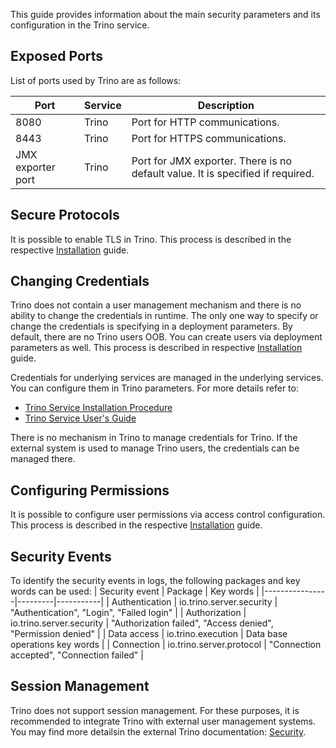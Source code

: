 This guide provides information about the main security parameters and its configuration in the Trino service.

## Exposed Ports

List of ports used by Trino are as follows: 

| Port | Service                       | Description                                                                                                                                                                                                                                                                                |
|------|-------------------------------|--------------------------------------------------------------------------------------------------------------------------------------------------------------------------------------------------------------------------------------------------------------------------------------------|
| 8080 | Trino                         | Port for HTTP communications.                                                                                                                                                                                                                                         |
| 8443 | Trino                         | Port for HTTPS communications.                                                                                                                                                                                                                                |
| JMX exporter port | Trino                         | Port for JMX exporter. There is no default value. It is specified if required.                                                                                                                                                                                                                                |

## Secure Protocols

It is possible to enable TLS in Trino. This process is described in the respective [Installation](/docs/public/installation.md#httpstls-for-trino) guide.

## Changing Credentials

Trino does not contain a user management mechanism and there is no ability to change the credentials in runtime. The only one way to specify or change the credentials is specifying in a deployment parameters. By default, there are no Trino users OOB. You can create users via deployment parameters as well. This process is described in respective [Installation](/docs/public/installation.md#enabling-password-authentication) guide.

Credentials for underlying services are managed in the underlying services. You can configure them in Trino parameters. For more details refer to:
* [Trino Service Installation Procedure](/docs/public/installation.md#configure-trino-connectors-to-use-tlsssl)
* [Trino Service User's Guide](/docs/public/user-guide.md#trino-connectors)

There is no mechanism in Trino to manage credentials for Trino. If the external system is used to manage Trino users, the credentials can be managed there. 

## Configuring Permissions

It is possible to configure user permissions via access control configuration. This process is described in the respective [Installation](/docs/public/installation.md#parameters) guide. 

## Security Events

To identify the security events in logs, the following packages and key words can be used:
| Security event | Package | Key words |
|----------------|---------|-----------|
| Authentication | io.trino.server.security | "Authentication", "Login", "Failed login" |
| Authorization | io.trino.server.security | "Authorization failed", "Access denied", "Permission denied" |
| Data access | io.trino.execution | Data base operations key words |
| Connection | io.trino.server.protocol | "Connection accepted", "Connection failed" |

## Session Management

Trino does not support session management. For these purposes, it is recommended to integrate Trino with external user management systems. You may find more detailsin the external Trino documentation: [Security](https://trino.io/docs/current/security.html).
